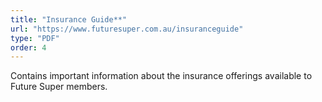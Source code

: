 ```yaml
---
title: "Insurance Guide**"
url: "https://www.futuresuper.com.au/insuranceguide"
type: "PDF"
order: 4
---
```


Contains important information about the insurance offerings available to Future Super members.
